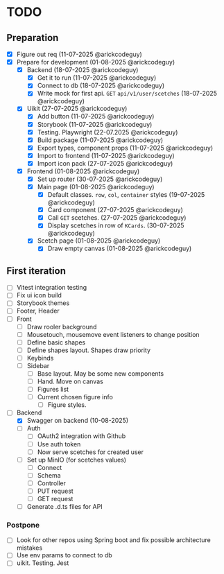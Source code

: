 # TODO

## Preparation

- [x] Figure out req (11-07-2025 @arickcodeguy)
- [x] Prepare for development (01-08-2025 @arickcodeguy)
  - [x] Backend (18-07-2025 @arickcodeguy)
    - [x] Get it to run (11-07-2025 @arickcodeguy)
    - [x] Connect to db (18-07-2025 @arickcodeguy)
    - [x] Write mock for first api. `GET` `api/v1/user/scetches` (18-07-2025 @arickcodeguy)
  - [x] Uikit (27-07-2025 @arickcodeguy)
    - [x] Add button (11-07-2025 @arickcodeguy)
    - [x] Storybook (11-07-2025 @arickcodeguy)
    - [x] Testing. Playwright (22-07.2025 @arickcodeguy)
    - [x] Build package (11-07-2025 @arickcodeguy)
    - [x] Export types, component props (11-07-2025 @arickcodeguy)
    - [x] Import to frontend (11-07-2025 @arickcodeguy)
    - [x] Import icon pack (27-07-2025 @arickcodeguy)
  - [x] Frontend (01-08-2025 @arickcodeguy)
    - [x] Set up router (30-07-2025 @arickcodeguy)
    - [x] Main page (01-08-2025 @arickcodeguy)
      - [x] Default classes. `row`, `col`, `container` styles (19-07-2025 @arickcodeguy)
      - [x] Card component (27-07-2025 @arickcodeguy)
      - [x] Call `GET` scetches. (27-07-2025 @arickcodeguy)
      - [x] Display scetches in row of `KCards`. (30-07-2025 @arickcodeguy)
    - [x] Scetch page (01-08-2025 @arickcodeguy)
      - [x] Draw empty canvas (01-08-2025 @arickcodeguy)

## First iteration

- [ ] Vitest integration testing
- [ ] Fix ui icon build
- [ ] Storybook themes
- [ ] Footer, Header
- [ ] Front
  - [ ] Draw rooler background
  - [ ] Mousetouch, mousemove event listeners to change position
  - [ ] Define basic shapes
  - [ ] Define shapes layout. Shapes draw priority
  - [ ] Keybinds
  - [ ] Sidebar
    - [ ] Base layout. May be some new components
    - [ ] Hand. Move on canvas
    - [ ] Figures list
    - [ ] Current chosen figure info
      - [ ] Figure styles.
- [ ] Backend
  - [x] Swagger on backend (10-08-2025)
  - [ ] Auth
    - [ ] OAuth2 integration with Github
    - [ ] Use auth token
    - [ ] Now serve scetches for created user
  - [ ] Set up MinIO (for scetches values)
    - [ ] Connect
    - [ ] Schema
    - [ ] Controller
    - [ ] PUT request
    - [ ] GET request
  - [ ] Generate .d.ts files for API

### Postpone

- [ ] Look for other repos using Spring boot and fix possible architecture mistakes
- [ ] Use env params to connect to db
- [ ] uikit. Testing. Jest
